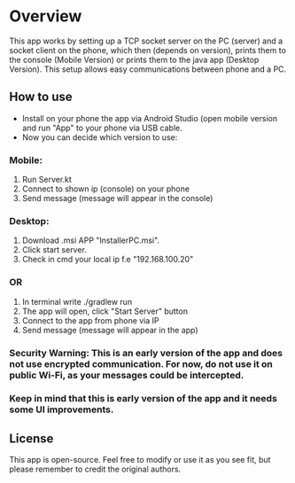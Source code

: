 # Overview
This app works by setting up a TCP socket server on the PC (server) and a socket client on the phone, 
which then (depends on version), prints them to the console (Mobile Version) or prints them to the java app (Desktop Version). 
This setup allows easy communications between phone and a PC. 


## How to use
- Install on your phone the app via Android Studio (open mobile version and run "App" to your phone via USB cable.
- Now you can decide which version to use:

### Mobile: 
1. Run Server.kt
2. Connect to shown ip (console) on your phone
3. Send message (message will appear in the console)

### Desktop:
1. Download .msi APP "InstallerPC.msi".
2. Click start server.
3. Check in cmd your local ip f.e "192.168.100.20" 
### OR
1. In terminal write ./gradlew run
2. The app will open, click "Start Server" button
3. Connect to the app from phone via IP
4. Send message (message will appear in the app)

### Security Warning: This is an early version of the app and does not use encrypted communication. For now, do not use it on public Wi-Fi, as your messages could be intercepted.
### Keep in mind that this is early version of the app and it needs some UI improvements.


## License
This app is open-source. Feel free to modify or use it as you see fit, but please remember to credit the original authors.

